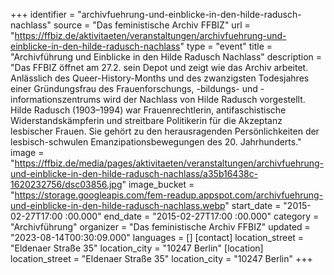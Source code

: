+++
identifier = "archivfuehrung-und-einblicke-in-den-hilde-radusch-nachlass"
source = "Das feministische Archiv FFBIZ"
url = "https://ffbiz.de/aktivitaeten/veranstaltungen/archivfuehrung-und-einblicke-in-den-hilde-radusch-nachlass"
type = "event"
title = "Archivführung und Einblicke in den Hilde Radusch Nachlass"
description = "Das FFBIZ öffnet am 27.2. sein Depot und zeigt wie das Archiv arbeitet. Anlässlich des Queer-History-Months und des zwanzigsten Todesjahres einer Gründungsfrau des Frauenforschungs, -bildungs- und -informationszentrums wird der Nachlass von Hilde Radusch vorgestellt.
Hilde Radusch (1903–1994) war Frauenrechtlerin, antifaschistische Widerstandskämpferin und streitbare Politikerin für die Akzeptanz lesbischer Frauen. Sie gehört zu den herausragenden Persönlichkeiten der lesbisch-schwulen Emanzipationsbewegungen des 20. Jahrhunderts."
image = "https://ffbiz.de/media/pages/aktivitaeten/veranstaltungen/archivfuehrung-und-einblicke-in-den-hilde-radusch-nachlass/a35b16438c-1620232756/dsc03856.jpg"
image_bucket = "https://storage.googleapis.com/fem-readup.appspot.com/archivfuehrung-und-einblicke-in-den-hilde-radusch-nachlass.webp"
start_date = "2015-02-27T17:00 :00.000"
end_date = "2015-02-27T17:00 :00.000"
category = "Archivführung"
organizer = "Das feministische Archiv FFBIZ"
updated = "2023-08-14T00:30:09.000"
languages = []
[contact]
location_street = "Eldenaer Straße 35"
location_city = "10247 Berlin"
[location]
location_street = "Eldenaer Straße 35"
location_city = "10247 Berlin"
+++